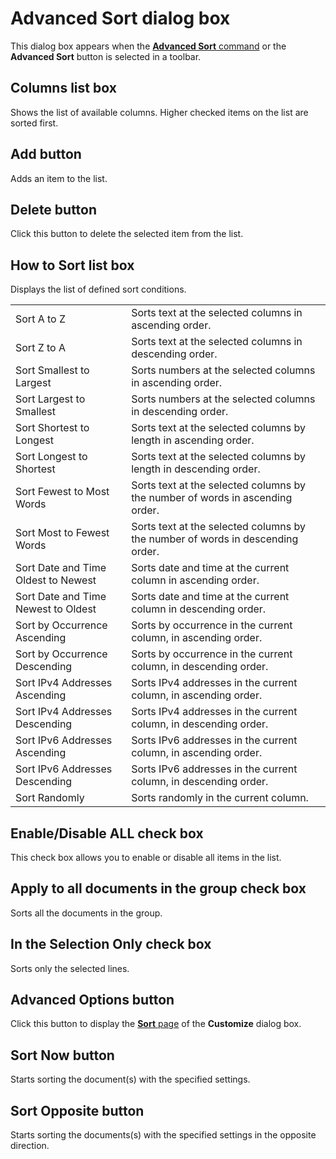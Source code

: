 # Advanced Sort dialog box

This dialog box appears when the
[**Advanced Sort** command](../../cmd/edit/sort_multi) or the
**Advanced Sort** button is selected in a toolbar.

## Columns list box

Shows the list of available columns. Higher checked items on the list are sorted first.

## Add button

Adds an item to the list.

## Delete button

Click this button to delete the selected item from the list.

## How to Sort list box

Displays the list of defined sort conditions.

|     |     |
| --- | --- |
| Sort A to Z | Sorts text at the selected columns in ascending order. |
| Sort Z to A | Sorts text at the selected columns in descending order. |
| Sort Smallest to Largest | Sorts numbers at the selected columns in ascending order. |
| Sort Largest to Smallest | Sorts numbers at the selected columns in descending order. |
| Sort Shortest to Longest | Sorts text at the selected columns by length in ascending order. |
| Sort Longest to Shortest | Sorts text at the selected columns by length in descending order. |
| Sort Fewest to Most Words | Sorts text at the selected columns by the number of words in ascending order. |
| Sort Most to Fewest Words | Sorts text at the selected columns by the number of words in descending order. |
| Sort Date and Time Oldest to Newest | Sorts date and time at the current column in ascending order. |
| Sort Date and Time Newest to Oldest | Sorts date and time at the current column in descending order. |
| Sort by Occurrence Ascending | Sorts by occurrence in the current column, in ascending order. |
| Sort by Occurrence Descending | Sorts by occurrence in the current column, in descending order. |
| Sort IPv4 Addresses Ascending | Sorts IPv4 addresses in the current column, in ascending order. |
| Sort IPv4 Addresses Descending | Sorts IPv4 addresses in the current column, in descending order. |
| Sort IPv6 Addresses Ascending | Sorts IPv6 addresses in the current column, in ascending order. |
| Sort IPv6 Addresses Descending | Sorts IPv6 addresses in the current column, in descending order. |
| Sort Randomly | Sorts randomly in the current column. |

## Enable/Disable ALL check box

This check box allows you to enable or disable all items in the list.

## Apply to all documents in the group check box

Sorts all the documents in the group.

## In the Selection Only check box

Sorts only the selected lines.

## Advanced Options button

Click this button to display the [**Sort** page](../customize/sort/index) of the **Customize** dialog box.

## Sort Now button

Starts sorting the document(s) with the specified settings.

## Sort Opposite button

Starts sorting the documents(s) with the specified settings in the opposite direction.

